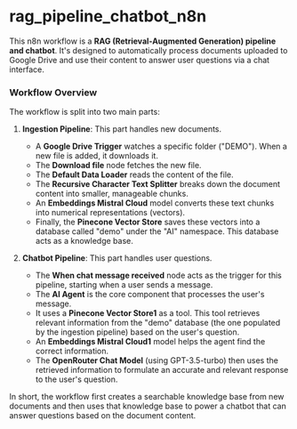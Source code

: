 # rag_pipeline_chatbot_n8n

This n8n workflow is a **RAG (Retrieval-Augmented Generation) pipeline and chatbot**. It's designed to automatically process documents uploaded to Google Drive and use their content to answer user questions via a chat interface.


### Workflow Overview

The workflow is split into two main parts:

1.  **Ingestion Pipeline**: This part handles new documents.
    -   A **Google Drive Trigger** watches a specific folder ("DEMO"). When a new file is added, it downloads it.
    -   The **Download file** node fetches the new file.
    -   The **Default Data Loader** reads the content of the file.
    -   The **Recursive Character Text Splitter** breaks down the document content into smaller, manageable chunks.
    -   An **Embeddings Mistral Cloud** model converts these text chunks into numerical representations (vectors).
    -   Finally, the **Pinecone Vector Store** saves these vectors into a database called "demo" under the "AI" namespace. This database acts as a knowledge base.

2.  **Chatbot Pipeline**: This part handles user questions.
    -   The **When chat message received** node acts as the trigger for this pipeline, starting when a user sends a message.
    -   The **AI Agent** is the core component that processes the user's message.
    -   It uses a **Pinecone Vector Store1** as a tool. This tool retrieves relevant information from the "demo" database (the one populated by the ingestion pipeline) based on the user's question.
    -   An **Embeddings Mistral Cloud1** model helps the agent find the correct information.
    -   The **OpenRouter Chat Model** (using GPT-3.5-turbo) then uses the retrieved information to formulate an accurate and relevant response to the user's question.

In short, the workflow first creates a searchable knowledge base from new documents and then uses that knowledge base to power a chatbot that can answer questions based on the document content.
